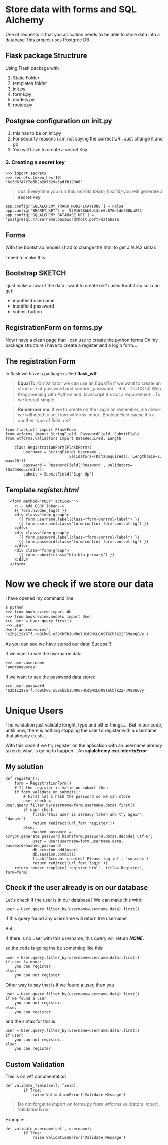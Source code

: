 # Store data with forms and SQL Alchemy

One of requests is that you aplication needs to be able to store data into a database
This project uses Postgree DB.
## Flask package Structrure

Using Flask package with

1. Static Folder
2. templates folder
3. init.py
4. forms.py
5. models.py 
6. routes.py


## Postgree configuration on init.py 
1. this has to be on init.py 
2. For security reasons i am not saying the correct URI.  Just change it and go 
3. You will have to create a secret Key

### 3. Creating a secret key
```
>>> import secrets
>>> secrets.token_hex(16)
'6c5d6f47f7e6b2b2d7329a5ad1b12086'
```
> obs. Everytime you run this _secrets.token_hex(16)_ you will generate a __secret key__ 
```
app.config['SQLALCHEMY_TRACK_MODIFICATIONS'] = False
app.config['SECRET_KEY'] = '5791628bb0b13ce0c676dfde280ba245'
app.config['SQLALCHEMY_DATABASE_URI'] = 'postgresql://username:password@host:port/database'
```

## Forms

With the bootstrap models i had to change the html to get JINJA2 sintax

I need to make this

## Bootstrap SKETCH
I just make a raw of the data i want to create ok?
i used Bootstrap so i can get:
- inputfield username
- inputfield password
- submit button


## RegistrationForm on forms.py
Now i have a clean page that i can use to create the python forms
On my package structure i have to create a register and a login form...

## The registration Form 
In flask we have a package called __flask_wtf__

> __EqualTo__: On Valitator we can use an EqualTo if we want to create an structure of password and confirm_password...  But... On CS 50 Web Programming with Python and Javascript it´s not a requirement... To we keep it simple.

> __Remember me__: If we to create on the Login an remember_me check we will need to set from wtforms import BooleanField cause it´s a another type of field, ok?


```
from flask_wtf import FlaskForm
from wtforms import StringField, PasswordField, SubmitField
from wtforms.validators import DataRequired, Length

    class RegistrationForm(FlaskForm):
        username = StringField('Username',
                            validators=[DataRequired(), Length(min=2, max=20)])
        password = PasswordField('Password', validators=[DataRequired()])
        submit = SubmitField('Sign Up')
```



## Template _register.html_
```
  <form method="POST" action="">
    <!-- Add CSRF Token-->
    {{ form.hidden_tag() }}
    <div class="form-group">
      {{ form.username.label(class="form-control-label") }}
      {{ form.username(class="form-control form-control-lg") }}
    </div>
    <div class="form-group">
      {{ form.password.label(class="form-control-label") }}
      {{ form.password(class="form-control form-control-lg") }}
    </div>
    <div class="form-group">
      {{ form.submit(class="btn btn-primary") }}
    </div>
  </form>
```


# Now we check if we store our data
I have opened my command line

```
$ python
>>> from bookreview import db
>>> from bookreview.models import User
>>> user = User.query.first()
>>> user
User('andrenevares', '$2b$12$Y6Tf.roBChwS.u58Kb5bIuMRo7HCdSMKLG09T6Cblk22F3MaoQGVy')
```
As you can see we have stored our data!
Sucess!!!

If we want to see the username data
```
>>> user.username
'andrenevares'
```

If we want to see the password data stored

```
>>> user.password
'$2b$12$Y6Tf.roBChwS.u58Kb5bIuMRo7HCdSMKLG09T6Cblk22F3MaoQGVy'
```



# Unique Users

The validation just validate lenght, type and other things....
But in our code, untill now, there is nothing stopping the user to register with a username that already exists...

With this code if we try register on the aplication with an username already taken is what is going to happen... An __sqlalchemy.exc.InterityError__


## My solution

```
def register():
    form = RegistrationForm()
    # If the register is valid on submit then
    if form.validate_on_submit():
        # First let´s hash the password so we can store
        user_check = User.query.filter_by(username=form.username.data).first()
        if user_check:
            flash('This user is already taken and try again', 'danger')
            return redirect(url_for('register')) 
        else:
            hashed_password = bcrypt.generate_password_hash(form.password.data).decode('utf-8')
            user = User(username=form.username.data, password=hashed_password)
            db.session.add(user)
            db.session.commit() 
            flash('Account created! Please log in!', 'success')
            return redirect(url_for('login')) 
    return render_template('register.html', title='Register', form=form)
```
## Check if the user already is on our database
Let´s check if the user is in our database?
We can make this with:
```
user = User.query.filter_by(username=username.data).first()
```
If this query found any username will return the username

But...

If there is no user with this username, this query will return ___NONE___.

so the code is going the be something like this
```
user = User.query.filter_by(username=username.data).first()
if user != none:
    you can register..
else:
    you can not register
```

Other way to say that is if we found a user, then you 
```
user = User.query.filter_by(username=username.data).first()
if we found a user
    you can not register..
else:
    you can register
```

and the sintax for this is:

```
user = User.query.filter_by(username=username.data).first()
if user:
    you can not register..
else:
    you can register
```


## Custom Validation

This is on wtf documentation

```
def validate_field(self, field):
        if True:
            raise ValidationError('Validate Message')

```

> Do not forget to import on forms.py
> from wtforms.validators import ValidationError 


Example:
```
def validate_username(self, username):
        if True:
            raise ValidationError('Validate Message')
```







